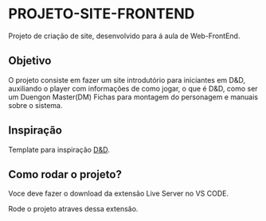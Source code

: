 # PROJETO-SITE-FRONTEND
Projeto de criação de site, desenvolvido para á aula de Web-FrontEnd.

## Objetivo
O projeto consiste em fazer um site introdutório para iniciantes em D&D, 
auxiliando o player com informações de como jogar, o que é D&D, como ser um Duengon Master(DM)
Fichas para montagem do personagem e manuais sobre o sistema.

## Inspiração
Template para inspiração [D&D](https://dnd.wizards.com/pt-BR). 

## Como rodar o projeto?
Voce deve fazer o download da extensão Live Server no VS CODE.

Rode o projeto atraves dessa extensão.      
